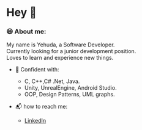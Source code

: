 # Hey 👋

### :smile: About me:

My name is Yehuda, a Software Developer.         
Currently looking for a junior development position.       
Loves to learn and experience new things.     


- 💪 Confident with: 
  - C, C++,C# .Net, Java. 
  - Unity, UnrealEngine, Android Studio.
  - OOP, Design Patterns, UML graphs.

- :mailbox_with_mail: how to reach me:
  - [LinkedIn](https://www.linkedin.com/in/yehuda-jacob/)




<!--
**Hodjy/Hodjy** is a ✨ _special_ ✨ repository because its `README.md` (this file) appears on your GitHub profile.

Here are some ideas to get you started:

- 🔭 I’m currently working on ...
- 🌱 I’m currently learning ...
- 👯 I’m looking to collaborate on ...
- 🤔 I’m looking for help with ...
- 💬 Ask me about ...
- 📫 How to reach me: ...
- 😄 Pronouns: ...
- ⚡ Fun fact: ...
-->
